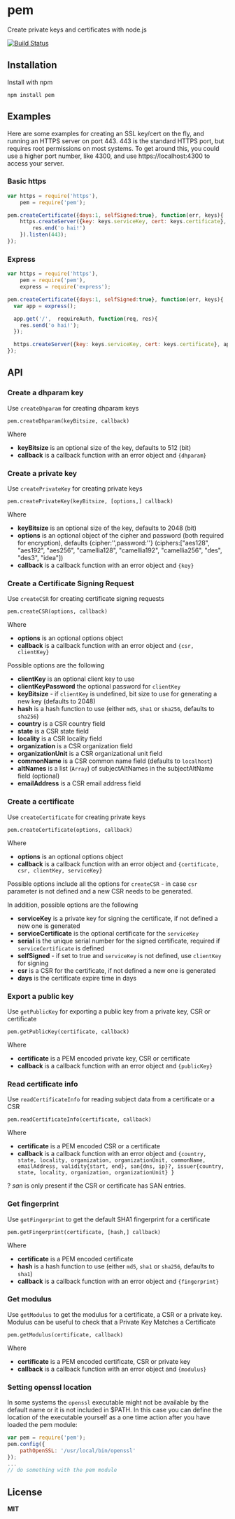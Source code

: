 pem
===

Create private keys and certificates with node.js

[![Build Status](https://secure.travis-ci.org/andris9/pem.png)](http://travis-ci.org/andris9/pem)

## Installation

Install with npm

    npm install pem

## Examples

Here are some examples for creating an SSL key/cert on the fly, and running an HTTPS server on port 443.  443 is the standard HTTPS port, but requires root permissions on most systems.  To get around this, you could use a higher port number, like 4300, and use https://localhost:4300 to access your server.

### Basic https
```javascript
var https = require('https'),
    pem = require('pem');

pem.createCertificate({days:1, selfSigned:true}, function(err, keys){
    https.createServer({key: keys.serviceKey, cert: keys.certificate}, function(req, res){
        res.end('o hai!')
    }).listen(443);
});
```

###  Express
```javascript
var https = require('https'),
    pem = require('pem'),
    express = require('express');

pem.createCertificate({days:1, selfSigned:true}, function(err, keys){
  var app = express();

  app.get('/',  requireAuth, function(req, res){
    res.send('o hai!');
  });

  https.createServer({key: keys.serviceKey, cert: keys.certificate}, app).listen(443);
});
```

## API

### Create a dhparam key

Use `createDhparam` for creating dhparam keys

    pem.createDhparam(keyBitsize, callback)

Where

  * **keyBitsize** is an optional size of the key, defaults to 512 (bit)
  * **callback** is a callback function with an error object and `{dhparam}`

### Create a private key

Use `createPrivateKey` for creating private keys

    pem.createPrivateKey(keyBitsize, [options,] callback)

Where

  * **keyBitsize** is an optional size of the key, defaults to 2048 (bit)
  * **options** is an optional object of the cipher and password (both required for encryption), defaults {cipher:'',password:''} 
  (ciphers:["aes128", "aes192", "aes256", "camellia128", "camellia192", "camellia256", "des", "des3", "idea"])
  * **callback** is a callback function with an error object and `{key}`

### Create a Certificate Signing Request

Use `createCSR` for creating certificate signing requests

    pem.createCSR(options, callback)

Where

  * **options** is an optional options object
  * **callback** is a callback function with an error object and `{csr, clientKey}`

Possible options are the following

  * **clientKey** is an optional client key to use
  * **clientKeyPassword** the optional password for `clientKey`
  * **keyBitsize** - if `clientKey` is undefined, bit size to use for generating a new key (defaults to 2048)
  * **hash** is a hash function to use (either `md5`, `sha1` or `sha256`, defaults to `sha256`)
  * **country** is a CSR country field
  * **state** is a CSR state field
  * **locality** is a CSR locality field
  * **organization** is a CSR organization field
  * **organizationUnit** is a CSR organizational unit field
  * **commonName** is a CSR common name field (defaults to `localhost`)
  * **altNames** is a list (`Array`) of subjectAltNames in the subjectAltName field (optional)
  * **emailAddress** is a CSR email address field

### Create a certificate

Use `createCertificate` for creating private keys

    pem.createCertificate(options, callback)

Where

  * **options** is an optional options object
  * **callback** is a callback function with an error object and `{certificate, csr, clientKey, serviceKey}`

Possible options include all the options for `createCSR` - in case `csr` parameter is not defined and a new
CSR needs to be generated.

In addition, possible options are the following

  * **serviceKey** is a private key for signing the certificate, if not defined a new one is generated
  * **serviceCertificate** is the optional certificate for the `serviceKey`
  * **serial** is the unique serial number for the signed certificate, required if `serviceCertificate` is defined
  * **selfSigned** - if set to true and `serviceKey` is not defined, use `clientKey` for signing
  * **csr** is a CSR for the certificate, if not defined a new one is generated
  * **days** is the certificate expire time in days

### Export a public key

Use `getPublicKey` for exporting a public key from a private key, CSR or certificate

    pem.getPublicKey(certificate, callback)

Where

  * **certificate** is a PEM encoded private key, CSR or certificate
  * **callback** is a callback function with an error object and `{publicKey}`

### Read certificate info

Use `readCertificateInfo` for reading subject data from a certificate or a CSR

    pem.readCertificateInfo(certificate, callback)

Where

  * **certificate** is a PEM encoded CSR or a certificate
  * **callback** is a callback function with an error object and `{country, state, locality, organization, organizationUnit, commonName, emailAddress, validity{start, end}, san{dns, ip}?, issuer{country, state, locality, organization, organizationUnit} }`

? *san* is only present if the CSR or certificate has SAN entries.

### Get fingerprint

Use `getFingerprint` to get the default SHA1 fingerprint for a certificate

    pem.getFingerprint(certificate, [hash,] callback)

Where

  * **certificate** is a PEM encoded certificate
  * **hash** is a hash function to use (either `md5`, `sha1` or `sha256`, defaults to `sha1`)
  * **callback** is a callback function with an error object and `{fingerprint}`

### Get modulus

Use `getModulus` to get the modulus for a certificate, a CSR or a private key. Modulus can be useful to check that a Private Key Matches a Certificate

    pem.getModulus(certificate, callback)

Where

  * **certificate** is a PEM encoded certificate, CSR or private key
  * **callback** is a callback function with an error object and `{modulus}`

### Setting openssl location

In some systems the `openssl` executable might not be available by the default name or it is not included in $PATH. In this case you can define the location of the executable yourself as a one time action after you have loaded the pem module:

```javascript
var pem = require('pem');
pem.config({
    pathOpenSSL: '/usr/local/bin/openssl'
});
...
// do something with the pem module
```

## License

**MIT**
